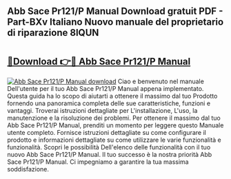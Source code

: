 ## Abb Sace Pr121/P Manual Download gratuit PDF - Part-BXv Italiano Nuovo manuale del proprietario di riparazione 8lQUN

# <h2><a href="http://df9jxr.blite.top/?on=Abb+Sace+Pr121%2fP+Manual">🔗Download 👉🔴 Abb Sace Pr121/P Manual</a></h2>

[![Abb Sace Pr121/P Manual download](https://i.imgur.com/lujVjoI.png)](http://df9jxr.blite.top/?on=Abb+Sace+Pr121%2fP+Manual)
Ciao e benvenuto nel manuale Dell'utente per il tuo Abb Sace Pr121/P Manual appena implementato. Questa guida ha lo scopo di aiutarti a ottenere il massimo dal tuo Prodotto fornendo una panoramica completa delle sue caratteristiche, funzioni e vantaggi. Troverai istruzioni dettagliate per L'installazione, L'uso, la manutenzione e la risoluzione dei problemi. Per ottenere il massimo dal tuo Abb Sace Pr121/P Manual, prenditi un momento per leggere questo Manuale utente completo. Fornisce istruzioni dettagliate su come configurare il prodotto e informazioni dettagliate su come utilizzare le varie funzionalità e funzionalità. Scopri le possibilità Dell'elenco delle funzionalità con il tuo nuovo Abb Sace Pr121/P Manual. Il tuo successo è la nostra priorità Abb Sace Pr121/P Manual. Ci impegniamo a garantire la tua massima soddisfazione.
